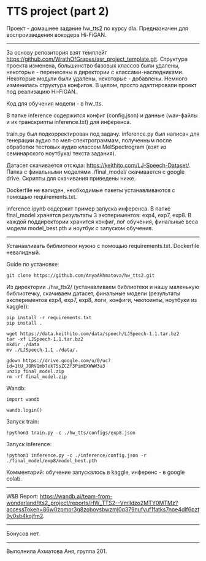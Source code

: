 # TTS project (part 2)

Проект - домашнее задание hw_tts2 по курсу dla. Предназначен для воспроизведения вокодера Hi-FiGAN. 

____

За основу репозитория взят темплейт https://github.com/WrathOfGrapes/asr_project_template.git. Структура проекта изменена, большинство базовых классов были удалены, некоторые - перенесены в директории с классами-наследниками. Некоторые модули были удалены, некоторые - добавлены. Немного изменилась структура конфигов. В целом, просто адаптировали проект под реализацию Hi-FiGAN. 

Код для обучения модели - в hw_tts.

В папке inference содержится конфиг (config.json) и данные (wav-файлы и их транскрипты inference.txt) для инференса. 

train.py был подкорректирован под задачу. inference.py был написан для генерации аудио по мел-спектрограммам, полученным после обработки тестовых аудио классом MelSpectrogram (взят из семинарского ноутбука/ текста задания).

Датасет скачивается отсюда: https://keithito.com/LJ-Speech-Dataset/. Папка с финальными моделями ./final_model/ скачивается с google drive. Скрипты для скачивания приведены ниже.

Dockerfile не валиден, необходимые пакеты устанавливаются с помощью requirements.txt.

inference.ipynb содержит пример запуска инференса. В папке final_model хранятся результаты 3 экспериментов: exp4, exp7, exp8. В каждой поддиректории хранится конфиг, лог обучения, финальные веса модели model_best.pth и ноутбук с запуском обучения.

____

Устанавливать библиотеки нужно с помощью requirements.txt. Dockerfile невалидный.

Guide по установке:
```
git clone https://github.com/AnyaAkhmatova/hw_tts2.git
```
Из директории ./hw_tts2/ (устанавливаем библиотеки и нашу маленькую библиотечку, скачиваем датасет, финальные модели (результаты экспериментов exp4, exp7, exp8, логи, конфиги, чекпоинты, ноутбуки из kaggle)):

```
pip install -r requirements.txt
pip install .

wget https://data.keithito.com/data/speech/LJSpeech-1.1.tar.bz2
tar -xf LJSpeech-1.1.tar.bz2
mkdir ./data
mv ./LJSpeech-1.1 ./data/.

gdown https://drive.google.com/u/0/uc?id=1tU_JORVQmb7ek7SsZCZf3PimEXWWW3a3
unzip final_model.zip
rm -rf final_model.zip
```

Wandb:

```
import wandb

wandb.login()
```

Запуск train:

```
!python3 train.py -c ./hw_tts/configs/exp8.json
```

Запуск inference:

```
!python3 inference.py -c ./inference/config.json -r ./final_model/exp8/model_best.pth
```

Комментарий: обучение запускалось в kaggle, инференс - в google colab.

____

W&B Report: https://wandb.ai/team-from-wonderland/tts2_project/reports/HW_TTS2--Vmlldzo2MTY0MTMz?accessToken=86w0zpmor3g8zobovsbwzmj0q379nufyuf1fatks7noe4dlf6pzt9y0sb4kojfm2.

____

Бонусов нет.

____


Выполнила Ахматова Аня, группа 201.

